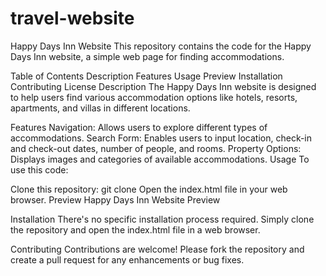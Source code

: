 # travel-website
Happy Days Inn Website
This repository contains the code for the Happy Days Inn website, a simple web page for finding accommodations.

Table of Contents
Description
Features
Usage
Preview
Installation
Contributing
License
Description
The Happy Days Inn website is designed to help users find various accommodation options like hotels, resorts, apartments, and villas in different locations.

Features
Navigation: Allows users to explore different types of accommodations.
Search Form: Enables users to input location, check-in and check-out dates, number of people, and rooms.
Property Options: Displays images and categories of available accommodations.
Usage
To use this code:

Clone this repository: git clone <repository-url>
Open the index.html file in your web browser.
Preview
Happy Days Inn Website Preview

Installation
There's no specific installation process required. Simply clone the repository and open the index.html file in a web browser.

Contributing
Contributions are welcome! Please fork the repository and create a pull request for any enhancements or bug fixes.
